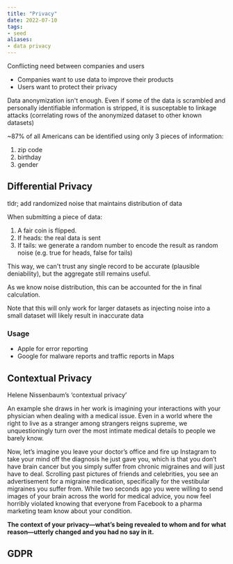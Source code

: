 ```yaml
---
title: "Privacy"
date: 2022-07-10
tags:
- seed
aliases:
- data privacy
---
```


Conflicting need between companies and users
- Companies want to use data to improve their products
- Users want to protect their privacy

Data anonymization isn't enough. Even if some of the data is scrambled and personally identifiable information is stripped, it is susceptable to linkage attacks (correlating rows of the anonymized dataset to other known datasets)

~87% of all Americans can be identified using only 3 pieces of information:
1. zip code
2. birthday
3. gender

## Differential Privacy
tldr; add randomized noise that maintains distribution of data

When submitting a piece of data:
1. A fair coin is flipped.
2. If heads: the real data is sent
3. If tails: we generate a random number to encode the result as random noise (e.g. true for heads, false for tails)

This way, we can't trust any single record to be accurate (plausible deniability), but the aggregate still remains useful.

As we know noise distribution, this can be accounted for the in final calculation.

Note that this will only work for larger datasets as injecting noise into a small dataset will likely result in inaccurate data

### Usage
- Apple for error reporting
- Google for malware reports and traffic reports in Maps

## Contextual Privacy
Helene Nissenbaum’s ‘contextual privacy’

An example she draws in her work is imagining your interactions with your physician when dealing with a medical issue. Even in a world where the right to live as a stranger among strangers reigns supreme, we unquestioningly turn over the most intimate medical details to people we barely know. 

Now, let’s imagine you leave your doctor’s office and fire up Instagram to take your mind off the diagnosis he just gave you, which is that you don’t have brain cancer but you simply suffer from chronic migraines and will just have to deal. Scrolling past pictures of friends and celebrities, you see an advertisement for a migraine medication, specifically for the vestibular migraines you suffer from. While two seconds ago you were willing to send images of your brain across the world for medical advice, you now feel horribly violated knowing that everyone from Facebook to a pharma marketing team know about your condition.

**The context of your privacy—what’s being revealed to whom and for what reason—utterly changed and you had no say in it.**

## GDPR
